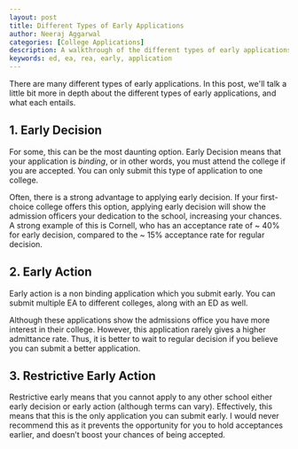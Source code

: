```yaml
---
layout: post
title: Different Types of Early Applications
author: Neeraj Aggarwal
categories: [College Applications]
description: A walkthrough of the different types of early applications, and what might work best for you.
keywords: ed, ea, rea, early, application
---
```


There are many different types of early applications. In this post, we'll talk a little bit more in depth about the different types of early applications, and what each entails.

## 1. Early Decision

For some, this can be the most daunting option. Early Decision means that your application is _binding_, or in other words, you must attend the college if you are accepted. You can only submit this type of application to one college.

Often, there is a strong advantage to applying early decision. If your first-choice college offers this option, applying early decision will show the admission officers your dedication to the school, increasing your chances. A strong example of this is Cornell, who has an acceptance rate of ~ 40% for early decision, compared to the ~ 15% acceptance rate for regular decision.

## 2. Early Action

Early action is a non binding application which you submit early. You can submit multiple EA to different colleges, along with an ED as well.

Although these applications show the admissions office you have more interest in their college. However, this application rarely gives a higher admittance rate. Thus, it is better to wait to regular decision if you believe you can submit a better application.

## 3. Restrictive Early Action

Restrictive early means that you cannot apply to any other school either early decision or early action (although terms can vary). Effectively, this means that this is the only application you can submit early. I would never recommend this as it prevents the opportunity for you to hold acceptances earlier, and doesn’t boost your chances of being accepted.